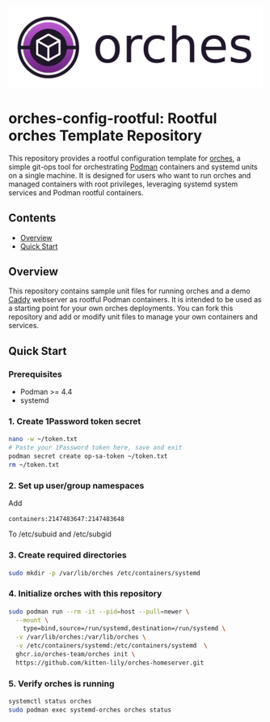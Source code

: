 ![orches logo](https://raw.githubusercontent.com/orches-team/common/main/orches-logo-text.png)

# orches-config-rootful: Rootful orches Template Repository

This repository provides a rootful configuration template for [orches](https://github.com/orches-team/orches), a simple git-ops tool for orchestrating [Podman](https://podman.io/) containers and systemd units on a single machine. It is designed for users who want to run orches and managed containers with root privileges, leveraging systemd system services and Podman rootful containers.

## Contents

- [Overview](#overview)
- [Quick Start](#quick-start)

## Overview

This repository contains sample unit files for running orches and a demo [Caddy](https://caddyserver.com/) webserver as rootful Podman containers. It is intended to be used as a starting point for your own orches deployments. You can fork this repository and add or modify unit files to manage your own containers and services.

## Quick Start

### Prerequisites
- Podman >= 4.4
- systemd

### 1. Create 1Password token secret
```bash
nano -w ~/token.txt
# Paste your 1Password token here, save and exit
podman secret create op-sa-token ~/token.txt
rm ~/token.txt
```

### 2. Set up user/group namespaces
Add
```
containers:2147483647:2147483648
```
To /etc/subuid and /etc/subgid

### 3. Create required directories
```bash
sudo mkdir -p /var/lib/orches /etc/containers/systemd
```

### 4. Initialize orches with this repository
```bash
sudo podman run --rm -it --pid=host --pull=newer \
  --mount \
    type=bind,source=/run/systemd,destination=/run/systemd \
  -v /var/lib/orches:/var/lib/orches \
  -v /etc/containers/systemd:/etc/containers/systemd  \
  ghcr.io/orches-team/orches init \
  https://github.com/kitten-lily/orches-homeserver.git
```

### 5. Verify orches is running
```bash
systemctl status orches
sudo podman exec systemd-orches orches status
```
